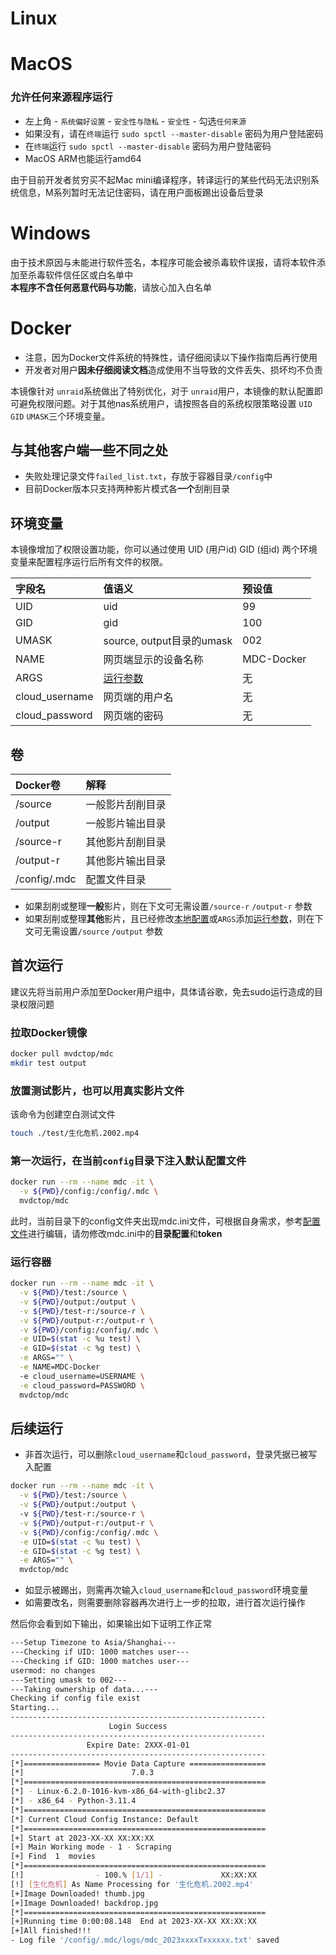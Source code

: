 # Linux

# MacOS
### 允许任何来源程序运行
* 左上角 - `系统偏好设置` - `安全性与隐私` - `安全性` - 勾选`任何来源`
* 如果没有，请在`终端`运行 `sudo spctl --master-disable` 密码为用户登陆密码
* 在`终端`运行 `sudo spctl --master-disable` 密码为用户登陆密码
* MacOS ARM也能运行amd64

由于目前开发者贫穷买不起Mac mini编译程序，转译运行的某些代码无法识别系统信息，M系列暂时无法记住密码，请在用户面板踢出设备后登录

# Windows
由于技术原因与未能进行软件签名，本程序可能会被杀毒软件误报，请将本软件添加至杀毒软件信任区或白名单中  
**本程序不含任何恶意代码与功能**，请放心加入白名单

# Docker
* 注意，因为Docker文件系统的特殊性，请仔细阅读以下操作指南后再行使用
* 开发者对用户**因未仔细阅读文档**造成使用不当导致的文件丢失、损坏均不负责


本镜像针对 `unraid`系统做出了特别优化，对于 `unraid`用户，本镜像的默认配置即可避免权限问题。对于其他nas系统用户，请按照各自的系统权限策略设置 `UID` `GID` `UMASK`三个环境变量。

## 与其他客户端一些不同之处
* 失败处理记录文件`failed_list.txt`，存放于容器目录`/config`中
* 目前Docker版本只支持两种影片模式各**一个**刮削目录

## 环境变量

本镜像增加了权限设置功能，你可以通过使用 UID (用户id) GID (组id) 两个环境变量来配置程序运行后所有文件的权限。

| 字段名            | 值语义                        | 预设值        |
|:---------------|:---------------------------|:-----------|
| UID            | uid                        | 99         |
| GID            | gid                        | 100        |
| UMASK          | source, output目录的umask     | 002        |
| NAME           | 网页端显示的设备名称                 | MDC-Docker |
| ARGS           | [运行参数](/chs/cli.html#运行参数) | 无          |
| cloud_username | 网页端的用户名                    | 无          |
| cloud_password | 网页端的密码                     | 无          |

## 卷
| Docker卷 | 解释 |
| :--- | :----|
| /source      | 一般影片刮削目录 |
| /output      | 一般影片输出目录 |
| /source-r    | 其他影片刮削目录 |
| /output-r    | 其他影片输出目录 |
| /config/.mdc |  配置文件目录 |

* 如果刮削或整理**一般**影片，则在下文可无需设置`/source-r` `/output-r` 参数
* 如果刮削或整理**其他**影片，且已经修改[本地配置](/chs/client_configuration.html)或`ARGS`添加[运行参数](/chs/cli.html#运行参数)，则在下文可无需设置`/source` `/output` 参数

## 首次运行
建议先将当前用户添加至Docker用户组中，具体请谷歌，免去sudo运行造成的目录权限问题

### 拉取Docker镜像
```sh
docker pull mvdctop/mdc
mkdir test output
```

### 放置测试影片，也可以用真实影片文件
该命令为创建空白测试文件
```sh
touch ./test/生化危机.2002.mp4
```

### 第一次运行，在当前`config`目录下注入默认配置文件
```sh
docker run --rm --name mdc -it \
  -v ${PWD}/config:/config/.mdc \
  mvdctop/mdc
```

此时，当前目录下的config文件夹出现mdc.ini文件，可根据自身需求，参考[配置文件](https://docs.mvdc.top/chs/cli.html)进行编辑，请勿修改mdc.ini中的**目录配置**和**token**

### 运行容器
```sh
docker run --rm --name mdc -it \
  -v ${PWD}/test:/source \
  -v ${PWD}/output:/output \
  -v ${PWD}/test-r:/source-r \
  -v ${PWD}/output-r:/output-r \
  -v ${PWD}/config:/config/.mdc \
  -e UID=$(stat -c %u test) \
  -e GID=$(stat -c %g test) \
  -e ARGS="" \
  -e NAME=MDC-Docker
  -e cloud_username=USERNAME \
  -e cloud_password=PASSWORD \
  mvdctop/mdc
```


## 后续运行
* 非首次运行，可以删除`cloud_username`和`cloud_password`，登录凭据已被写入配置
```sh
docker run --rm --name mdc -it \
  -v ${PWD}/test:/source \
  -v ${PWD}/output:/output \  
  -v ${PWD}/test-r:/source-r \
  -v ${PWD}/output-r:/output-r \
  -v ${PWD}/config:/config/.mdc \
  -e UID=$(stat -c %u test) \
  -e GID=$(stat -c %g test) \
  -e ARGS="" \
  mvdctop/mdc
```

* 如显示被踢出，则需再次输入`cloud_username`和`cloud_password`环境变量
* 如需要改名，则需要删除容器再次进行上一步的拉取，进行首次运行操作

然后你会看到如下输出，如果输出如下证明工作正常

```sh
---Setup Timezone to Asia/Shanghai---
---Checking if UID: 1000 matches user---
---Checking if GID: 1000 matches user---
usermod: no changes
---Setting umask to 002---
---Taking ownership of data...---
Checking if config file exist
Starting...
---------------------------------------------------------
                      Login Success
---------------------------------------------------------
                 Expire Date: 2XXX-01-01
---------------------------------------------------------
[*]================= Movie Data Capture =================
[*]                        7.0.3
[*]======================================================
[*] - Linux-6.2.0-1016-kvm-x86_64-with-glibc2.37
[*] - x86_64 - Python-3.11.4
[*]======================================================
[*] Current Cloud Config Instance: Default
[*]======================================================
[+] Start at 2023-XX-XX XX:XX:XX
[+] Main Working mode - 1 - Scraping
[+] Find  1  movies
[*]======================================================
[!]                - 100.% [1/1] -             XX:XX:XX
[!] [生化危机] As Name Processing for '生化危机.2002.mp4'
[+]Image Downloaded! thumb.jpg
[+]Image Downloaded! backdrop.jpg
[*]======================================================
[+]Running time 0:00:08.148  End at 2023-XX-XX XX:XX:XX
[+]All finished!!!
- Log file '/config/.mdc/logs/mdc_2023xxxxTxxxxxx.txt' saved
```

